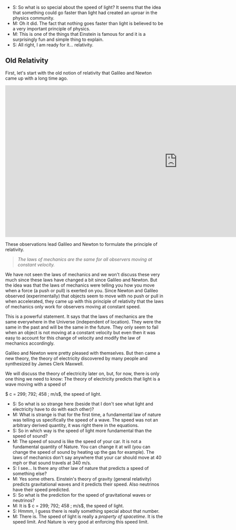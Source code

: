 - S: So what is so special about the speed of light? It seems that the idea that something could go faster than light had created an uproar in the physics community.
- M: Oh it did. The fact that nothing goes faster than light is believed to be a very important principle of physics.
- M: This is one of the things that Einstein is famous for and it is a surprisingly fun and simple thing to explain.
- S: All right, I am ready for it... relativity.

## Old Relativity

First, let's start with the old notion of relativity that Galileo and Newton came up with a long time ago.

<iframe src="https://h5p.org/h5p/embed/82389" width="1090" height="481" frameborder="0" allowfullscreen="allowfullscreen"></iframe><script src="https://h5p.org/sites/all/modules/h5p/library/js/h5p-resizer.js" charset="UTF-8"></script>

These observations lead Galileo and Newton to formulate the principle of relativity.

> _The laws of mechanics are the same for all observers moving at constant velocity._

We have not seen the laws of mechanics and we won't discuss these very much since these laws have changed a bit since Galileo and Newton. But the idea was that the laws of mechanics were telling you how you move when a force (a push or pull) is exerted on you. Since Newton and Galileo observed (experimentally) that objects seem to move with no push or pull in when accelerated, they came up with this principle of relativity that the laws of mechanics only work for observers moving at constant speed.

This is a powerful statement. It says that the laws of mechanics are the same everywhere in the Universe (independent of location). They were the same in the past and will be the same in the future. They only seem to fail when an object is not moving at a constant velocity but even then it was easy to account for this change of velocity and modify the law of mechanics accordingly.

Galileo and Newton were pretty pleased with themselves. But then came a new theory, the theory of electricity discovered by many people and synthesized by James Clerk Maxwell.

We will discuss the theory of electricity later on, but, for now, there is only one thing we need to know: The theory of electricity predicts that light is a wave moving with a speed of

$ c = 299\; 792\; 458 \; m/s$, the speed of light.

- S: So what is so strange here (beside that I don't see what light and electricity have to do with each other)?
- M: What is strange is that for the first time, a fundamental law of nature was telling us specifically the speed of a wave. The speed was not an arbitrary derived quantity, it was right there in the equations.
- S: So in which way is the speed of light more fundamental than the speed of sound?
- M: The speed of sound is like the speed of your car. It is not a fundamental quantity of Nature. You can change it at will (you can change the speed of sound by heating up the gas for example). The laws of mechanics don't say anywhere that your car should move at 40 mph or that sound travels at 340 m/s.
- S: I see... Is there any other law of nature that predicts a speed of something else?
- M: Yes some others. Einstein's theory of gravity (general relativity) predicts gravitational waves and it predicts their speed. Also neutrinos have their speed predicted.
- S: So what is the prediction for the speed of gravitational waves or neutrinos?
- M: It is $ c = 299\; 792\; 458 \; m/s$, the speed of light.
- S: Hmmm, I guess there is really something special about that number.
- M: There is. The speed of light is really a _property of spacetime_. It is the speed limit. And Nature is very good at enforcing this speed limit.